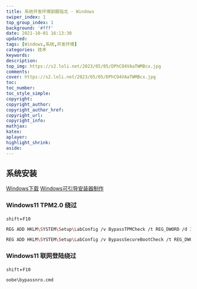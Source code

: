 ```yaml
---
title: 系统开发环境驯服指北 - Windows
swiper_index: 1
top_group_index: 1
background: '#fff'
date: 2021-10-01 16:13:30
updated:
tags: [Windows,系统,开发环境]
categories: 技术
keywords:
description:
top_img: https://s2.loli.net/2023/05/05/DPhCO4VAaTWMBcx.jpg
comments:
cover: https://s2.loli.net/2023/05/05/DPhCO4VAaTWMBcx.jpg
toc:
toc_number:
toc_style_simple:
copyright:
copyright_author:
copyright_author_href:
copyright_url:
copyright_info:
mathjax:
katex:
aplayer:
highlight_shrink:
aside:
---
```


## 系统安装
[Windows下载](https://next.itellyou.cn)
[Windows可引导安装器制作](https://rufus.ie/zh/)
### Windows11 TPM2.0 绕过
`shift`+`F10`
```bash
REG ADD HKLM\SYSTEM\Setup\LabConfig /v BypassTPMCheck /t REG_DWORD /d 1

REG ADD HKLM\SYSTEM\Setup\LabConfig /v BypassSecureBootCheck /t REG_DWORD /d 1
```
### Windows11 联网登陆绕过
`shift`+`F10`
```bash
oobe\bypassnro.cmd 
```